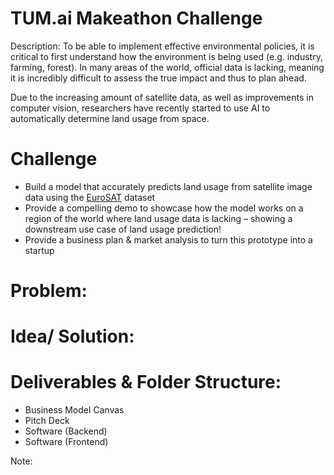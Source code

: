 # TUM.ai Makeathon Challenge
Description: To be able to implement effective environmental policies, it is critical to first understand how the environment is being used (e.g. industry, farming, forest). In many areas of the world, official data is lacking, meaning it is incredibly difficult to assess the true impact and thus to plan ahead.

Due to the increasing amount of satellite data, as well as improvements in computer vision, researchers have recently started to use AI to automatically determine land usage from space.


# Challenge

- Build a model that accurately predicts land usage from satellite image data using the [EuroSAT](https://github.com/phelber/EuroSAT) dataset
- Provide a compelling demo to showcase how the model works on a region of the world where land usage data is lacking – showing a downstream use case of land usage prediction!
- Provide a business plan & market analysis to turn this prototype into a startup

# Problem:

# Idea/ Solution:

# Deliverables & Folder Structure:
 - Business Model Canvas 
 - Pitch Deck
 - Software (Backend)
 - Software (Frontend) 

Note: 
